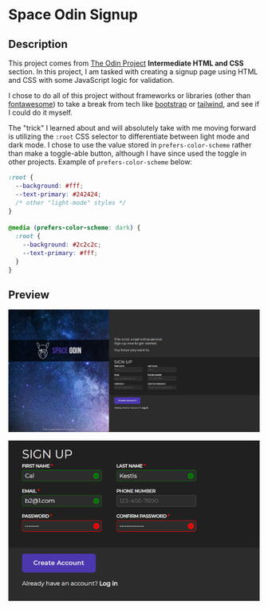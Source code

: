 # Space Odin Signup

## Description

This project comes from [The Odin Project](https://www.theodinproject.com/) **Intermediate HTML and CSS** section. In this project, I am tasked with creating a signup page using HTML and CSS with some JavaScript logic for validation.

I chose to do all of this project without frameworks or libraries (other than [fontawesome](https://fontawesome.com/)) to take a break from tech like [bootstrap](https://getbootstrap.com/) or [tailwind](https://tailwindcss.com/), and see if I could do it myself.

The "trick" I learned about and will absolutely take with me moving forward is utilizing the `:root` CSS selector to differentiate between light mode and dark mode. I chose to use the value stored in `prefers-color-scheme` rather than make a toggle-able button, although I have since used the toggle in other projects. Example of `prefers-color-scheme` below:

```css
:root {
  --background: #fff;
  --text-primary: #242424;
  /* other "light-mode" styles */
}

@media (prefers-color-scheme: dark) {
  :root {
    --background: #2c2c2c;
    --text-primary: #fff;
  }
}
```

## Preview
![signup page](images/preview_1.png)

![validation example](images/preview_2.png)